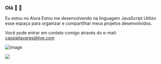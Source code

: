 ### Olá 👋 🥰

Eu estou no Alura
Estou me desenvolvendo na linguagem JavaScript 
Utilizo esse espaço para organizar e compartilhar meus projetos desenvolvidos.

Você pode entrar em contato comigo através do e-mail: cassiajtavares@live.com

![image](https://img.shields.io/badge/Gmail-D14836?style=for-the-badge&logo=gmail&logoColor=white)

![](https://media.tenor.com/0HzTcVQ1D7sAAAAC/happy-sunday-good-morning.gif)

